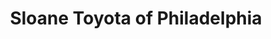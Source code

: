 ---
title: "Sloane Toyota of Philadelphia"
url: /philadelphia/sloane-toyota-of-philadelphia/
shop: car
---